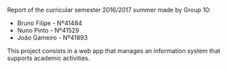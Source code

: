 Report of the curricular semester 2016/2017 summer made by Group 10:
* Bruno Filipe - Nº41484
* Nuno Pinto - Nº41529
* João Gameiro - Nº41893

This project consists in a web app that manages an information system that supports academic activities.